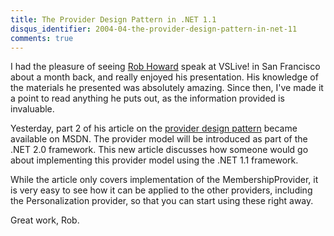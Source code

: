 ```yaml
---
title: The Provider Design Pattern in .NET 1.1
disqus_identifier: 2004-04-the-provider-design-pattern-in-net-11
comments: true
---
```


I had the pleasure of seeing [Rob Howard][1] speak at VSLive! in San Francisco about a month back, and really enjoyed his presentation. His knowledge of the materials he presented was absolutely amazing. Since then, I've made it a point to read anything he puts out, as the information provided is invaluable.

Yesterday, part 2 of his article on the [provider design pattern][2] became available on MSDN. The provider model will be introduced as part of the .NET 2.0 framework. This new article discusses how someone would go about implementing this provider model using the .NET 1.1 framework.

While the article only covers implementation of the MembershipProvider, it is very easy to see how it can be applied to the other providers, including the Personalization provider, so that you can start using these right away.

Great work, Rob.

[1]:http://weblogs.asp.net/RHoward/
[2]:http://msdn.microsoft.com/library/default.asp?url=/library/en-us/dnaspnet/html/asp04212004.asp
